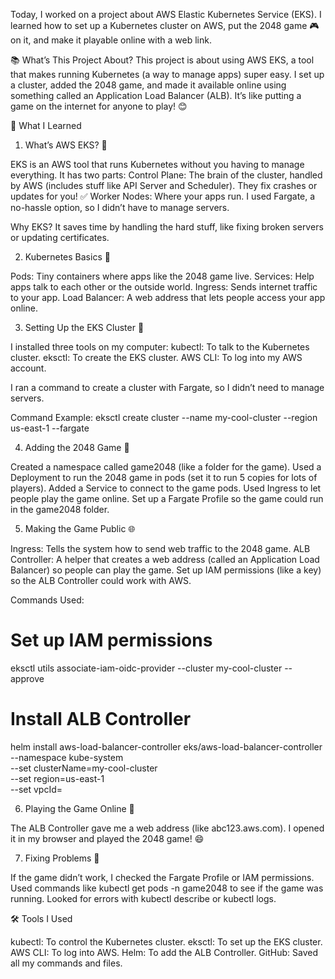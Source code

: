 Today, I worked on a project about AWS Elastic Kubernetes Service (EKS). I learned how to set up a Kubernetes cluster on AWS, put the 2048 game 🎮 on it, and make it playable online with a web link.

📚 What’s This Project About?
This project is about using AWS EKS, a tool that makes running Kubernetes (a way to manage apps) super easy. I set up a cluster, added the 2048 game, and made it available online using something called an Application Load Balancer (ALB). It’s like putting a game on the internet for anyone to play! 😊

🌟 What I Learned
1. What’s AWS EKS? 🤗

EKS is an AWS tool that runs Kubernetes without you having to manage everything.
It has two parts:
Control Plane: The brain of the cluster, handled by AWS (includes stuff like API Server and Scheduler). They fix crashes or updates for you! ✅
Worker Nodes: Where your apps run. I used Fargate, a no-hassle option, so I didn’t have to manage servers.


Why EKS? It saves time by handling the hard stuff, like fixing broken servers or updating certificates.

2. Kubernetes Basics 🧩

Pods: Tiny containers where apps like the 2048 game live.
Services: Help apps talk to each other or the outside world.
Ingress: Sends internet traffic to your app.
Load Balancer: A web address that lets people access your app online.

3. Setting Up the EKS Cluster 🌈

I installed three tools on my computer:
kubectl: To talk to the Kubernetes cluster.
eksctl: To create the EKS cluster.
AWS CLI: To log into my AWS account.


I ran a command to create a cluster with Fargate, so I didn’t need to manage servers.

Command Example:
eksctl create cluster --name my-cool-cluster --region us-east-1 --fargate

4. Adding the 2048 Game 🎲

Created a namespace called game2048 (like a folder for the game).
Used a Deployment to run the 2048 game in pods (set it to run 5 copies for lots of players).
Added a Service to connect to the game pods.
Used Ingress to let people play the game online.
Set up a Fargate Profile so the game could run in the game2048 folder.


5. Making the Game Public 🌐

Ingress: Tells the system how to send web traffic to the 2048 game.
ALB Controller: A helper that creates a web address (called an Application Load Balancer) so people can play the game.
Set up IAM permissions (like a key) so the ALB Controller could work with AWS.

Commands Used:
# Set up IAM permissions
eksctl utils associate-iam-oidc-provider --cluster my-cool-cluster --approve

# Install ALB Controller
helm install aws-load-balancer-controller eks/aws-load-balancer-controller \
  --namespace kube-system \
  --set clusterName=my-cool-cluster \
  --set region=us-east-1 \
  --set vpcId=<your-vpc-id>

6. Playing the Game Online 🎉

The ALB Controller gave me a web address (like abc123.aws.com).
I opened it in my browser and played the 2048 game! 😄

7. Fixing Problems 🔧

If the game didn’t work, I checked the Fargate Profile or IAM permissions.
Used commands like kubectl get pods -n game2048 to see if the game was running.
Looked for errors with kubectl describe or kubectl logs.


🛠️ Tools I Used

kubectl: To control the Kubernetes cluster.
eksctl: To set up the EKS cluster.
AWS CLI: To log into AWS.
Helm: To add the ALB Controller.
GitHub: Saved all my commands and files.
